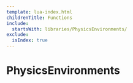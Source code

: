 ```yaml
---
template: lua-index.html
childrenTitle: Functions
include:
  startsWith: libraries/PhysicsEnvironments/
exclude:
  isIndex: true
---
```


# PhysicsEnvironments
